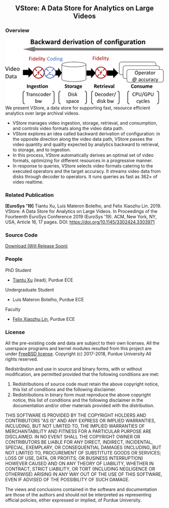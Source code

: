 ## <center>VStore: A Data Store for Analytics on Large Videos</center>

### Overview
![Overview](http://github.com/thexsel/thexsel.github.io/blob/master/p/vstore/concept.png)
We present VStore, a data store for supporting fast, resource efficient analytics over large archival videos. 
* VStore manages video ingestion, storage, retrieval, and consumption, and controls video formats along the video data path.
* VStore explores an idea called backward derivation of configuration: 
in the opposite direction along the video data path, VStore passes the video quantity and quality expected by analytics backward to retrieval, to storage, and to ingestion. 
* In this process, VStore automatically derives an optimal set of video formats, optimizing for different resources in a progressive manner.
* In response to queries, VStore selects video formats catering to the executed operators and the target accuracy. 
It streams video data from disks through decoder to operators. 
It runs queries as fast as 362× of video realtime.

### Related Publication
**[EuroSys '19]** 
Tiantu Xu, Luis Materon Botelho, and Felix Xiaozhu Lin. 2019. VStore: A Data Store for Analytics on Large Videos. In Proceedings of the Fourteenth EuroSys Conference 2019 (EuroSys '19). ACM, New York, NY, USA, Article 16, 17 pages. DOI: https://doi.org/10.1145/3302424.3303971

### Source Code
[Download (Will Release Soon)](https://thexsel.github.io/p/vstore/)

### People
PhD Student
* [Tiantu Xu](https://web.ics.purdue.edu/~xu944/) (lead), Purdue ECE

Undergraduate Student
* Luis Materon Botelho, Purdue ECE

Faculty
* [Felix Xiaozhu Lin](https://fxlin.github.io/), Purdue ECE

### License
All the pre-existing code and data are subject to their own licenses. All the userspace programs and kernel modules resulted from this project are under [FreeBSD license](https://opensource.org/licenses/BSD-2-Clause).
Copyright (c) 2017-2018, Purdue University
All rights reserved.

Redistribution and use in source and binary forms, with or without modification, are permitted provided that the following conditions are met:
1. Redistributions of source code must retain the above copyright notice, this list of conditions and the following disclaimer.
2. Redistributions in binary form must reproduce the above copyright notice, this list of conditions and the following disclaimer in the documentation and/or other materials provided with the distribution.

THIS SOFTWARE IS PROVIDED BY THE COPYRIGHT HOLDERS AND CONTRIBUTORS "AS IS" AND ANY EXPRESS OR IMPLIED WARRANTIES, INCLUDING, BUT NOT LIMITED TO, THE IMPLIED WARRANTIES OF MERCHANTABILITY AND FITNESS FOR A PARTICULAR PURPOSE ARE DISCLAIMED. IN NO EVENT SHALL THE COPYRIGHT OWNER OR CONTRIBUTORS BE LIABLE FOR ANY DIRECT, INDIRECT, INCIDENTAL, SPECIAL, EXEMPLARY, OR CONSEQUENTIAL DAMAGES (INCLUDING, BUT NOT LIMITED TO, PROCUREMENT OF SUBSTITUTE GOODS OR SERVICES; LOSS OF USE, DATA, OR PROFITS; OR BUSINESS INTERRUPTION) HOWEVER CAUSED AND ON ANY THEORY OF LIABILITY, WHETHER IN CONTRACT, STRICT LIABILITY, OR TORT (INCLUDING NEGLIGENCE OR OTHERWISE) ARISING IN ANY WAY OUT OF THE USE OF THIS SOFTWARE, EVEN IF ADVISED OF THE POSSIBILITY OF SUCH DAMAGE.

The views and conclusions contained in the software and documentation are those of the authors and should not be interpreted as representing official policies, either expressed or implied, of Purdue University.
